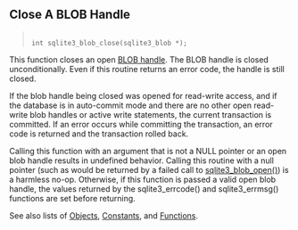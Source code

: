 ## Close A BLOB Handle




> ```
> 
> int sqlite3_blob_close(sqlite3_blob *);
> 
> ```



This function closes an open [BLOB handle](../c3ref/blob.html). The BLOB handle is closed
unconditionally. Even if this routine returns an error code, the
handle is still closed.


If the blob handle being closed was opened for read\-write access, and if
the database is in auto\-commit mode and there are no other open read\-write
blob handles or active write statements, the current transaction is
committed. If an error occurs while committing the transaction, an error
code is returned and the transaction rolled back.


Calling this function with an argument that is not a NULL pointer or an
open blob handle results in undefined behavior. Calling this routine
with a null pointer (such as would be returned by a failed call to
[sqlite3\_blob\_open()](../c3ref/blob_open.html)) is a harmless no\-op. Otherwise, if this function
is passed a valid open blob handle, the values returned by the
sqlite3\_errcode() and sqlite3\_errmsg() functions are set before returning.


See also lists of
 [Objects](../c3ref/objlist.html),
 [Constants](../c3ref/constlist.html), and
 [Functions](../c3ref/funclist.html).


